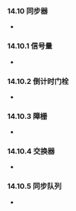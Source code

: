 ### 14.10 同步器
- 
### 14.10.1 信号量
-
### 14.10.2 倒计时门栓
-
### 14.10.3 障栅
-
### 14.10.4 交换器
-
### 14.10.5 同步队列
-
